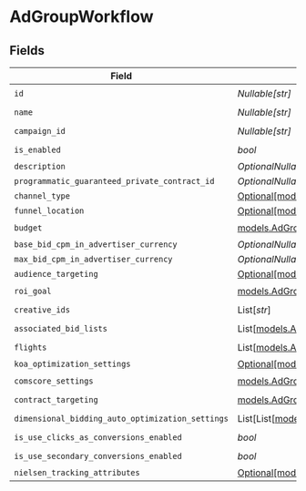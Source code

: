 # AdGroupWorkflow


## Fields

| Field                                                                                              | Type                                                                                               | Required                                                                                           | Description                                                                                        |
| -------------------------------------------------------------------------------------------------- | -------------------------------------------------------------------------------------------------- | -------------------------------------------------------------------------------------------------- | -------------------------------------------------------------------------------------------------- |
| `id`                                                                                               | *Nullable[str]*                                                                                    | :heavy_check_mark:                                                                                 | N/A                                                                                                |
| `name`                                                                                             | *Nullable[str]*                                                                                    | :heavy_check_mark:                                                                                 | N/A                                                                                                |
| `campaign_id`                                                                                      | *Nullable[str]*                                                                                    | :heavy_check_mark:                                                                                 | N/A                                                                                                |
| `is_enabled`                                                                                       | *bool*                                                                                             | :heavy_check_mark:                                                                                 | N/A                                                                                                |
| `description`                                                                                      | *OptionalNullable[str]*                                                                            | :heavy_minus_sign:                                                                                 | N/A                                                                                                |
| `programmatic_guaranteed_private_contract_id`                                                      | *OptionalNullable[str]*                                                                            | :heavy_minus_sign:                                                                                 | N/A                                                                                                |
| `channel_type`                                                                                     | [Optional[models.AdGroupChannel]](../models/adgroupchannel.md)                                     | :heavy_minus_sign:                                                                                 | N/A                                                                                                |
| `funnel_location`                                                                                  | [Optional[models.AdGroupFunnelLocation]](../models/adgroupfunnellocation.md)                       | :heavy_minus_sign:                                                                                 | N/A                                                                                                |
| `budget`                                                                                           | [models.AdGroupBudget](../models/adgroupbudget.md)                                                 | :heavy_check_mark:                                                                                 | N/A                                                                                                |
| `base_bid_cpm_in_advertiser_currency`                                                              | *OptionalNullable[float]*                                                                          | :heavy_minus_sign:                                                                                 | N/A                                                                                                |
| `max_bid_cpm_in_advertiser_currency`                                                               | *OptionalNullable[float]*                                                                          | :heavy_minus_sign:                                                                                 | N/A                                                                                                |
| `audience_targeting`                                                                               | [Optional[models.AdGroupAudienceTargeting]](../models/adgroupaudiencetargeting.md)                 | :heavy_minus_sign:                                                                                 | N/A                                                                                                |
| `roi_goal`                                                                                         | [models.AdGroupRoiGoal](../models/adgrouproigoal.md)                                               | :heavy_check_mark:                                                                                 | N/A                                                                                                |
| `creative_ids`                                                                                     | List[*str*]                                                                                        | :heavy_check_mark:                                                                                 | N/A                                                                                                |
| `associated_bid_lists`                                                                             | List[[models.AdGroupAssociateBidList](../models/adgroupassociatebidlist.md)]                       | :heavy_check_mark:                                                                                 | N/A                                                                                                |
| `flights`                                                                                          | List[[models.AdGroupFlight](../models/adgroupflight.md)]                                           | :heavy_check_mark:                                                                                 | N/A                                                                                                |
| `koa_optimization_settings`                                                                        | [Optional[models.AdGroupKoaOptimizationSettings]](../models/adgroupkoaoptimizationsettings.md)     | :heavy_minus_sign:                                                                                 | N/A                                                                                                |
| `comscore_settings`                                                                                | [models.AdGroupComscoreSettings](../models/adgroupcomscoresettings.md)                             | :heavy_check_mark:                                                                                 | N/A                                                                                                |
| `contract_targeting`                                                                               | [models.AdGroupContractTargeting](../models/adgroupcontracttargeting.md)                           | :heavy_check_mark:                                                                                 | N/A                                                                                                |
| `dimensional_bidding_auto_optimization_settings`                                                   | List[List[[models.DimensionalBiddingDimensions](../models/dimensionalbiddingdimensions.md)]]       | :heavy_check_mark:                                                                                 | N/A                                                                                                |
| `is_use_clicks_as_conversions_enabled`                                                             | *bool*                                                                                             | :heavy_check_mark:                                                                                 | N/A                                                                                                |
| `is_use_secondary_conversions_enabled`                                                             | *bool*                                                                                             | :heavy_check_mark:                                                                                 | N/A                                                                                                |
| `nielsen_tracking_attributes`                                                                      | [Optional[models.AdGroupNielsenTrackingAttributes]](../models/adgroupnielsentrackingattributes.md) | :heavy_minus_sign:                                                                                 | N/A                                                                                                |
